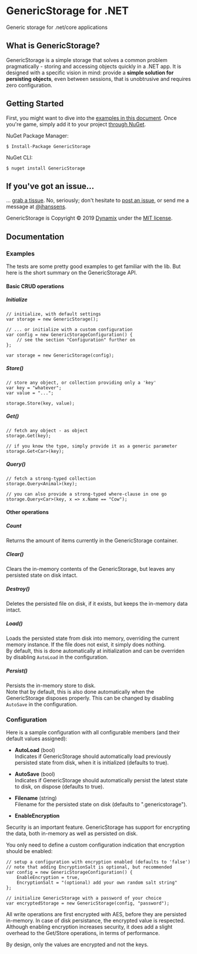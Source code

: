 # GenericStorage for .NET
Generic storage for .net/core applications

## What is GenericStorage?

GenericStorage is a simple storage that solves a common problem pragmatically - storing and accessing objects quickly in a .NET app. 
It is designed with a specific vision in mind: provide a **simple solution for persisting objects**, even between sessions, 
that is unobtrusive and requires zero configuration.

## Getting Started

First, you might want to dive into the [examples in this document](#examples). 
Once you're game, simply add it to your project [through NuGet](https://www.nuget.org/packages/GenericStorage).

NuGet Package Manager: 

    $ Install-Package GenericStorage

NuGet CLI:

    $ nuget install GenericStorage

## If you've got an issue...

... [grab a tissue](https://www.youtube.com/watch?v=UmnN3eVMWgA). No, seriously; don't hesitate to [post an issue](https://github.com/hanssens/localstorage-for-dotnet/issues), or send me a message at [@jhanssens](https://twitter.com/jhanssens).

GenericStorage is Copyright &copy; 2019 [Dynamix](https://dynamix.am) under the [MIT license](LICENSE.txt).

## Documentation

### Examples

The tests are some pretty good examples to get familiar with the lib. But here is the short summary on the GenericStorage API.

#### Basic CRUD operations

##### Initialize

	// initialize, with default settings
	var storage = new GenericStorage();

	// ... or initialize with a custom configuration 
	var config = new GenericStorageConfiguration() { 
		// see the section "Configuration" further on
	};
    
	var storage = new GenericStorage(config);

##### Store()

	// store any object, or collection providing only a 'key'
	var key = "whatever";
	var value = "...";

	storage.Store(key, value);

##### Get()

	// fetch any object - as object
	storage.Get(key);

	// if you know the type, simply provide it as a generic parameter
	storage.Get<Car>(key);

##### Query()

	// fetch a strong-typed collection
	storage.Query<Animal>(key);

	// you can also provide a strong-typed where-clause in one go
	storage.Query<Car>(key, x => x.Name == "Cow");

#### Other operations

##### Count
Returns the amount of items currently in the GenericStorage container.

##### Clear()
Clears the in-memory contents of the GenericStorage, but leaves any persisted state on disk intact.

##### Destroy()
Deletes the persisted file on disk, if it exists, but keeps the in-memory data intact.

##### Load()
Loads the persisted state from disk into memory, overriding the current memory instance. If the file does not exist, it simply does nothing.  
By default, this is done automatically at initialization and can be overriden by disabling `AutoLoad` in the configuration.

##### Persist()
Persists the in-memory store to disk.  
Note that by default, this is also done automatically when the GenericStorage disposes properly. 
This can be changed by disabling `AutoSave` in the configuration.

### Configuration

Here is a sample configuration with all configurable members (and their default values assigned):

* **AutoLoad** (bool)  
  Indicates if GenericStorage should automatically load previously persisted state from disk, when it is initialized (defaults to true).
  
* **AutoSave** (bool)  
  Indicates if GenericStorage should automatically persist the latest state to disk, on dispose (defaults to true).
  
* **Filename** (string)  
  Filename for the persisted state on disk (defaults to ".genericstorage").

* **EnableEncryption**  

Security is an important feature. GenericStorage has support for encrypting the data, both in-memory as well as persisted on disk. 

You only need to define a custom configuration indication that encryption should be enabled:

	// setup a configuration with encryption enabled (defaults to 'false')
	// note that adding EncryptionSalt is optional, but recommended
	var config = new GenericStorageConfiguration() {
		EnableEncryption = true,
		EncryptionSalt = "(optional) add your own random salt string"
	};

	// initialize GenericStorage with a password of your choice
	var encryptedStorage = new GenericStorage(config, "password");

All write operations are first encrypted with AES, before they are persisted in-memory. 
In case of disk persistance, the encrypted value is respected. 
Although enabling encryption increases security, it does add a slight overhead to the Get/Store operations, in terms of performance.

By design, only the values are encrypted and not the keys. 
